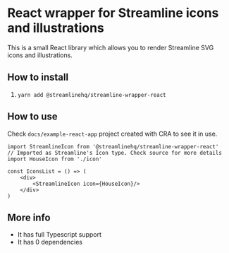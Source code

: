 # React wrapper for Streamline icons and illustrations

This is a small React library which allows you to render Streamline SVG icons and illustrations.

## How to install

1. `yarn add @streamlinehq/streamline-wrapper-react`

## How to use

Check `docs/example-react-app` project created with CRA to see it in use.

```
import StreamlineIcon from '@streamlinehq/streamline-wrapper-react'
// Imported as Streamline's Icon type. Check source for more details
import HouseIcon from './icon'

const IconsList = () => (
    <div>
        <StreamlineIcon icon={HouseIcon}/>
    </div>
)

``` 

## More info

- It has full Typescript support
- It has 0 dependencies
